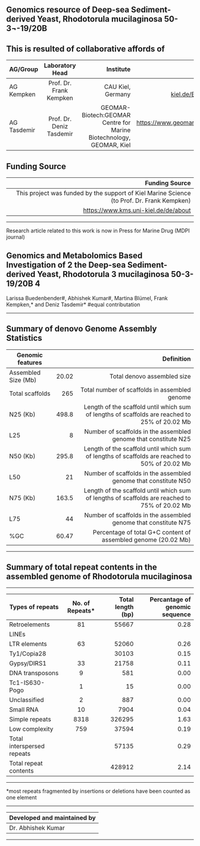 Genomics resource of Deep-sea Sediment-derived Yeast, Rhodotorula mucilaginosa 50-3¬-19/20B
------------------------------
This is resulted of collaborative affords of 
-----------

|AG/Group|	Laboratory Head|	Institute|Website|
| ------------- |:-------------:| -----:|--------------------:|
|AG Kempken  |Prof. Dr. Frank Kempken  | CAU Kiel, Germany |https://www.uni-kiel.de/Botanik/Kempken/english.shtml  |
|AG Tasdemir  |Prof. Dr. Deniz Tasdemir | GEOMAR-Biotech:GEOMAR Centre for Marine Biotechnology, GEOMAR, Kiel |https://www.geomar.de/en/staff/fb3/mn/tasdemir-deniz |

Funding Source
-----------
|Funding Source |
|-------:|
|This project was funded by the support of Kiel Marine Science (to Prof. Dr. Frank Kempken)
https://www.kms.uni-kiel.de/de/about|


------------------------------------------------------------------------------------------------------------------------

Research article related to this work is now in Press for Marine Drug (MDPI journal)

Genomics and Metabolomics Based Investigation of 2 the Deep-sea Sediment-derived Yeast, Rhodotorula 3 mucilaginosa 50-3-19/20B 4
-----------
Larissa Buedenbender#, Abhishek Kumar#, Martina Blümel, Frank Kempken,* and Deniz Tasdemir*
#equal contributation

------------------------------------------------------------------------------------------------------------------------

Summary of denovo  Genome Assembly Statistics
--------------------------------

|Genomic features||	Definition |
|------------------|--------------:|----------------:|
|Assembled Size (Mb)|	20.02	|	Total denovo assembled size |
|Total scaffolds|	265	|	Total number of scaffolds in assembled genome|
|N25 (Kb)	|	498.8	|	Length of the scaffold until which sum of lengths of scaffolds are reached to 25% of 20.02 Mb|
|L25		|	8	|	Number of scaffolds in the assembled genome that constitute N25|
|N50 (Kb)	|	295.8	|	Length of the scaffold until which sum of lengths of scaffolds are reached to 50% of 20.02 Mb|
|L50		|	21	|	Number of scaffolds in the assembled genome that constitute N50|
|N75 (Kb)	|	163.5	|	Length of the scaffold until which sum of lengths of scaffolds are reached to 75% of 20.02 Mb|
|L75		|	44	|	Number of scaffolds in the assembled genome that constitute N75|
|%GC		|	60.47	|	Percentage of total G+C content of assembled genome (20.02 Mb)|
--------
	
	
	

Summary of total repeat contents in the assembled genome of Rhodotorula mucilaginosa
--------------------------------
-----
|Types of repeats|	No. of Repeats*|	Total length (bp)|	Percantage of genomic sequence|
| ------------- |:-------------:| -----:|--------------------:|
| Retroelements|81	          |   	     55667   	        | 	0.28 | 
| LINEs	          
| LTR elements| 63| 52060| 0.26| 
| Ty1/Copia28| | 30103| 0.15| 
| Gypsy/DIRS1| 33| 21758| 0.11| 
| DNA transposons| 9| 581| 0.00| 
| Tc1-IS630-Pogo| 1| 15| 0.00| 
| Unclassified| 2| 887| 0.00| 
| Small RNA| 10| 7904| 0.04| 
| Simple repeats| 8318| 326295| 1.63| 
| Low complexity| 759| 37594| 0.19| 
| Total interspersed repeats| | 57135| 0.29| 	
| Total repeat contents | | 428912	| 2.14| 
-------
*most repeats fragmented by insertions or deletions have been counted as one element

-----------
 | Developed and maintained by|
 |----------------------------|
 | Dr. Abhishek Kumar|
 ---------






